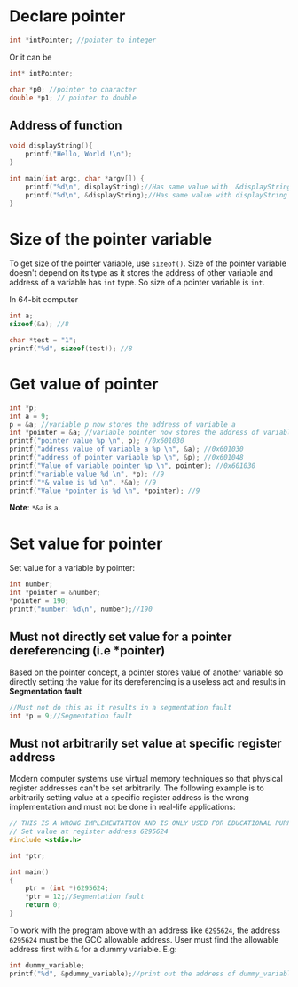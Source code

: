 # Declare pointer

```c
int *intPointer; //pointer to integer
``` 

Or it can be

```c
int* intPointer;
```

```c
char *p0; //pointer to character
double *p1; // pointer to double
```

## Address of function

```c
void displayString(){
	printf("Hello, World !\n");
}

int main(int argc, char *argv[]) {
	printf("%d\n", displayString);//Has same value with  &displayString
	printf("%d\n", &displayString);//Has same value with displayString
}	
```

# Size of the pointer variable

To get size of the pointer variable, use ``sizeof()``. Size of the pointer variable doesn't depend on its type as it stores the address of other variable and address of a variable has ``int`` type. So size of a pointer variable is ``int``.

In 64-bit computer

```c
int a;
sizeof(&a); //8
```

```c
char *test = "1";
printf("%d", sizeof(test)); //8
```

# Get value of pointer

```c
int *p;
int a = 9;
p = &a; //variable p now stores the address of variable a
int *pointer = &a; //variable pointer now stores the address of variable a
printf("pointer value %p \n", p); //0x601030
printf("address value of variable a %p \n", &a); //0x601030
printf("address of pointer variable %p \n", &p); //0x601048
printf("Value of variable pointer %p \n", pointer); //0x601030
printf("variable value %d \n", *p); //9
printf("*& value is %d \n", *&a); //9
printf("Value *pointer is %d \n", *pointer); //9
```

**Note**: ``*&a`` is ``a``.

# Set value for pointer

Set value for a variable by pointer:

```c
int number;
int *pointer = &number;
*pointer = 190;
printf("number: %d\n", number);//190
```

## Must not directly set value for a pointer dereferencing (i.e *pointer)

Based on the pointer concept, a pointer stores value of another variable so directly setting the value for its dereferencing is a useless act and results in **Segmentation fault**
 
```c
//Must not do this as it results in a segmentation fault
int *p = 9;//Segmentation fault
```

## Must not arbitrarily set value at specific register address

Modern computer systems use virtual memory techniques so that physical register addresses can't be set arbitrarily. The following example is to arbitrarily setting value at a specific register address is the wrong implementation and must not be done in real-life applications:

```c
// THIS IS A WRONG IMPLEMENTATION AND IS ONLY USED FOR EDUCATIONAL PURPOSE
// Set value at register address 6295624
#include <stdio.h>

int *ptr;

int main() 
{
	ptr = (int *)6295624; 
	*ptr = 12;//Segmentation fault
	return 0;
}
```

To work with the program above with an address like ``6295624``, the address ``6295624`` must be the GCC allowable address. User must find the allowable address first with ``&`` for a dummy variable. E.g:

```c
int dummy_variable;
printf("%d", &pdummy_variable);//print out the address of dummy_variable first to find the allowable address
```
